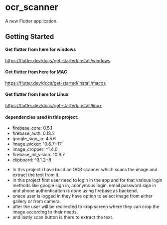 # ocr_scanner

A new Flutter application.

## Getting Started


#### Get flutter from here for windows
<a href="https://flutter.dev/docs/get-started/install/windows">https://flutter.dev/docs/get-started/install/windows</a>

#### Get flutter from here for MAC
<a href="https://flutter.dev/docs/get-started/install/macos">https://flutter.dev/docs/get-started/install/macos</a>

#### Get flutter from here for Linux
<a href="https://flutter.dev/docs/get-started/install/linux">https://flutter.dev/docs/get-started/install/linux</a>

#### dependencies used in this project:
<ul>
  <li>firebase_core: 0.5.1
  <li>firebase_auth: 0.18.2
  <li>google_sign_in: 4.5.6
  <li>image_picker: ^0.6.7+17
  <li>image_cropper: ^1.4.0
  <li>firebase_ml_vision: ^0.9.7
  <li>clipboard: ^0.1.2+8
</ul>

<ul>
  <li>In this project i have build an OCR scanner which scans the image and extract the text from it.</li>
  <li>in this project first user need to login in the app and for that various login methods like google sign in, anonymous login, email password sign in and phone     authentication  is done using firebase as backend.</li>
  <li>onece user is logged in they have option to select image from either gallery or from camera.</li>
  <li>after the user will be redirected to crop screen where they can crop the image according to their needs.</li>
  <li>and lastly scan button is there to extract the text.
</ul>
